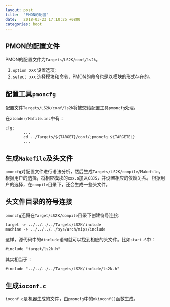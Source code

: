 ```yaml
---
layout: post
title:  "PMON的配置"
date:   2018-03-23 17:10:25 +0800
categories: boot
---
```

## PMON的配置文件
PMON的配置文件为`Targets/LS2K/conf/ls2k`。

  1. `option XXX` 设置选项;
  2. `select xxx` 选择模块和命令，PMON的命令也是以模块的形式存在的。
  
## 配置工具`pmoncfg`
配置文件`Targets/LS2K/conf/ls2k`将被交给配置工具`pmoncfg`处理。

在`zloader/Mafile.inc`中有：
```
cfg:
        ...
        cd ../Targets/${TARGET}/conf/;pmoncfg ${TARGETEL}
        ...
```
## 生成`Makefile`及头文件
`pmoncfg`对配置文件进行语法分析，然后生成`Targets/LS2K/compile/Makefile`。
根据用户的选择，将相应模块的`xxx.o`加入`OBJS`，并设置相应的依赖关系。
根据用户的选择，在`compile`目录下，还会生成一些头文件。

## 头文件目录的符号连接
`pmoncfg`还将在`Target/LS2K/compile`目录下创建符号连接:
```
target -> ../../../../Targets/LS2K/include
machine -> ../../../../sys/arch/mips/include
```
这样，源代码中的`#include`语句就可以找到相应的头文件。比如`start.S`中：
```
#include "target/ls2k.h"
```
其实相当于：
```
#include "../../../../Targets/LS2K/include/ls2k.h"
```
## 生成`ioconf.c`
`ioconf.c`是机器生成的文件，由`pmoncfg`中的`mkioconf()`函数生成。


